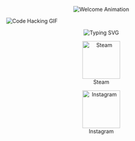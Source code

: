 <p align="center">
  <img src="https://readme-typing-svg.herokuapp.com?size=30&duration=2500&color=00e1ff&center=true&vCenter=true&width=500&lines=WELCOME!+👋;Enjoy+your+stay!+🚀;Explore+something+new!+💡" alt="Welcome Animation">
</p>





 ![Code Hacking GIF](assets/code-hacking.gif)




<p align="center">
  <img src="https://readme-typing-svg.demolab.com?font=Fira+Code&size=24&duration=2500&pause=1000&color=fff000&center=true&vCenter=true&width=500&lines=🟡+MY+SOCIAL+LINKS+🟡" alt="Typing SVG" />
</p>




<p align="center">
  <a href="https://steamcommunity.com/id/StEfiX2617/" target="_blank"> 
    <img src="https://i.postimg.cc/6QLdf20F/2025-02-25-133727622.png" width="100px" alt="Steam">
  </a>
  <br>
  Steam
</p>

<p align="center">
  <a href="https://www.instagram.com/stefix93?igsh=cTdsa2tlOXk1eWJq&utm_source=qr" target="_blank">
    <img src="https://i.postimg.cc/dtYZ4t7Y/2025-02-25-134017071.png" width="100px" alt="Instagram">
  </a>
  <br>
  Instagram
</p>

